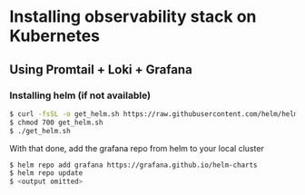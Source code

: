 # Installing observability stack on Kubernetes
## Using Promtail + Loki + Grafana

### Installing helm (if not available)
```bash
$ curl -fsSL -o get_helm.sh https://raw.githubusercontent.com/helm/helm/main/scripts/get-helm-3
$ chmod 700 get_helm.sh
$ ./get_helm.sh
```

With that done, add the grafana repo from helm to your local cluster
```bash
$ helm repo add grafana https://grafana.github.io/helm-charts
$ helm repo update
$ <output omitted>
```
